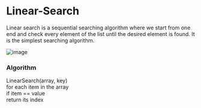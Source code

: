# Linear-Search
Linear search is a sequential searching algorithm where we start from one end and check every element of the list until the desired element is found. It is the simplest searching algorithm.

![image](https://www.simplilearn.com/ice9/free_resources_article_thumb/Linear-Search-Algorithm-Soni/what-is-linear-search-algorithm.png)

### Algorithm
LinearSearch(array, key)  
   for each item in the array  
    if item == value  
      return its index
      
   
      

